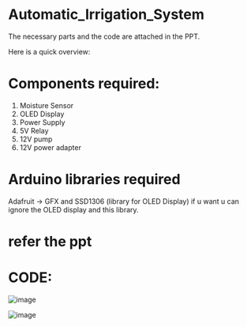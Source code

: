 # Automatic_Irrigation_System
The necessary parts and the code are attached in the PPT.

Here is a quick overview:

# Components required:
1. Moisture Sensor
2. OLED Display
3. Power Supply
4. 5V Relay
5. 12V pump
6. 12V power adapter

# Arduino libraries required
Adafruit -> GFX and SSD1306 (library for OLED Display)   if u want u can ignore the OLED display and this library.

# refer the ppt

# CODE:

![image](https://user-images.githubusercontent.com/91727830/144021522-8cfe23dd-4122-4a8c-bbe0-ace4a160530e.png)

![image](https://user-images.githubusercontent.com/91727830/144025098-88481d8e-8151-4474-942e-d866fa2f4fe1.png)

